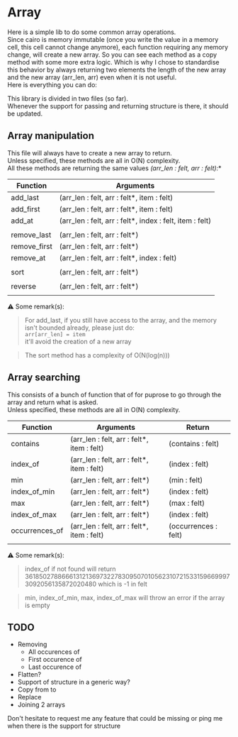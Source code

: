 #  Array

Here is a simple lib to do some common array operations.  
Since cairo is memory immutable (once you write the value in a memory cell, this cell cannot  change anymore), each function requiring any memory change, will create a new array. So you can see each method as a copy method with some more extra logic.
Which is why I chose to standardise  this behavior by  always returning two elements the length of the new  array and the new array (arr_len, arr) even when it is not useful.  
Here is everything you can do:  

This library is divided in two files (so far).  
Whenever the support for passing and returning structure is there, it  should be updated.

## Array manipulation

This file will always have to create a new array to return.  
Unless specified, these methods are all in O(N) complexity.  
All these methods are returning the same values 
**(arr_len : felt, arr : felt*):**  

| Function | Arguments |
| ------ | ----------- |
| add_last | (arr_len : felt, arr : felt*, item : felt) |
| add_first | (arr_len : felt, arr : felt*, item : felt)  |
| add_at | (arr_len : felt, arr : felt*, index : felt, item : felt) |
|  |  |
| remove_last | (arr_len : felt, arr : felt*) |
| remove_first | (arr_len : felt, arr : felt*) |
| remove_at | (arr_len : felt, arr : felt*, index : felt) |
|  |  |
| sort | (arr_len : felt, arr : felt*) |
|  |  |
| reverse | (arr_len : felt, arr : felt*) |
|  |  |

⚠️ Some remark(s):   
> For add_last, if you still have access to the array, and the memory isn't bounded already, please just do:  
 `arr[arr_len] = item`  
 it'll avoid the creation of a new array

> The sort method has a complexity of O(N(log(n)))

## Array searching
This consists of a bunch of function that of for puprose to go through the array and return what is asked.  
Unless specified, these methods are all in O(N) complexity.  


| Function | Arguments | Return |
| ------ | ----------- | ------ | 
| contains | (arr_len : felt, arr : felt*, item : felt) | (contains : felt) | 
| index_of | (arr_len : felt, arr : felt*, item : felt) | (index : felt) | 
| min | (arr_len : felt, arr : felt*) | (min : felt) | 
| index_of_min | (arr_len : felt, arr : felt*) | (index : felt) | 
| max | (arr_len : felt, arr : felt*) | (max : felt) |
| index_of_max | (arr_len : felt, arr : felt*) | (index : felt) |
| occurrences_of | (arr_len : felt, arr : felt*, item : felt) | (occurrences : felt) |
|  |  |  |

⚠️ Some remark(s):   
> index_of if  not found will return 3618502788666131213697322783095070105623107215331596699973092056135872020480 which is -1 in felt

> min, index_of_min, max, index_of_max will throw an error if the array is empty

## TODO

 - Removing 
    * All occurences of
    * First occurence of
    * Last occurence of 
 - Flatten?  
 - Support of structure in a generic way?
 - Copy from to 
 - Replace 
 - Joining 2 arrays 

Don't hesitate to request me any feature that could be missing or ping me when there is the support for structure